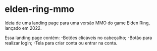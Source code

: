 # elden-ring-mmo
Ideia de uma landing page para uma versão MMO do game Elden Ring, lançado em 2022.

Essa landing page contém:
-Botões clicáveis no cabeçalho;
-Botão para realizar login;
-Tela para criar conta ou entrar na conta.
